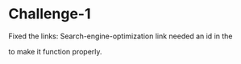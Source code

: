 # Challenge-1

Fixed the links: Search-engine-optimization link needed an id in the <div> to make it function properly.
